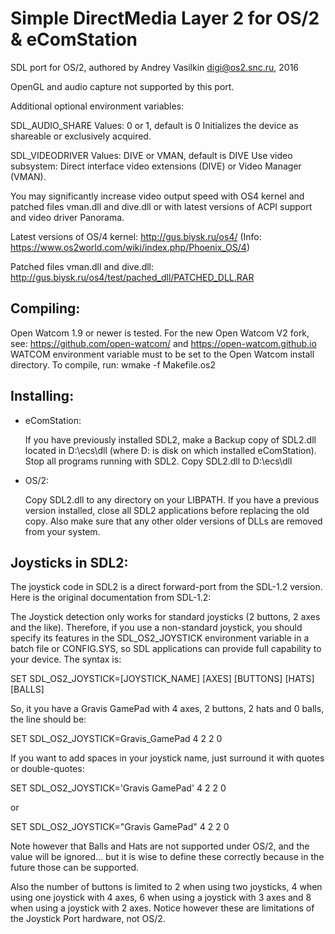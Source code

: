 Simple DirectMedia Layer 2 for OS/2 & eComStation
================================================================================
SDL port for OS/2, authored by Andrey Vasilkin <digi@os2.snc.ru>, 2016

OpenGL and audio capture not supported by this port.

Additional optional environment variables:

SDL_AUDIO_SHARE
Values: 0 or 1, default is 0
Initializes the device as shareable or exclusively acquired.

SDL_VIDEODRIVER
Values: DIVE or VMAN, default is DIVE
Use video subsystem: Direct interface video extensions (DIVE) or
Video Manager (VMAN).

You may significantly increase video output speed with OS4 kernel and patched
files vman.dll and dive.dll or with latest versions of ACPI support and video
driver Panorama.

Latest versions of OS/4 kernel:
http://gus.biysk.ru/os4/
(Info: https://www.os2world.com/wiki/index.php/Phoenix_OS/4)

Patched files vman.dll and dive.dll:
http://gus.biysk.ru/os4/test/pached_dll/PATCHED_DLL.RAR


Compiling:
----------

Open Watcom 1.9 or newer is tested. For the new Open Watcom V2 fork, see:
https://github.com/open-watcom/ and https://open-watcom.github.io
WATCOM environment variable must to be set to the Open Watcom install
directory. To compile, run: wmake -f Makefile.os2


Installing:
-----------

- eComStation:

  If you have previously installed SDL2, make a Backup copy of SDL2.dll
  located in D:\ecs\dll (where D: is disk on which installed eComStation).
  Stop all programs running with SDL2. Copy SDL2.dll to D:\ecs\dll

- OS/2:

  Copy SDL2.dll to any directory on your LIBPATH. If you have a previous
  version installed, close all SDL2 applications before replacing the old
  copy. Also make sure that any other older versions of DLLs are removed
  from your system.

Joysticks in SDL2:
------------------

The joystick code in SDL2 is a direct forward-port from the SDL-1.2 version.
Here is the original documentation from SDL-1.2:

The Joystick detection only works for standard joysticks (2 buttons, 2 axes
and the like). Therefore, if you use a non-standard joystick, you should
specify its features in the SDL_OS2_JOYSTICK environment variable in a batch
file or CONFIG.SYS, so SDL applications can provide full capability to your
device. The syntax is:

SET SDL_OS2_JOYSTICK=[JOYSTICK_NAME] [AXES] [BUTTONS] [HATS] [BALLS]

So, it you have a Gravis GamePad with 4 axes, 2 buttons, 2 hats and 0 balls,
the line should be:

SET SDL_OS2_JOYSTICK=Gravis_GamePad 4 2 2 0

If you want to add spaces in your joystick name, just surround it with
quotes or double-quotes:

SET SDL_OS2_JOYSTICK='Gravis GamePad' 4 2 2 0

or

SET SDL_OS2_JOYSTICK="Gravis GamePad" 4 2 2 0

Note however that Balls and Hats are not supported under OS/2, and the
value will be ignored... but it is wise to define these correctly because
in the future those can be supported.

Also the number of buttons is limited to 2 when using two joysticks,
4 when using one joystick with 4 axes, 6 when using a joystick with 3 axes
and 8 when using a joystick with 2 axes. Notice however these are limitations
of the Joystick Port hardware, not OS/2.
